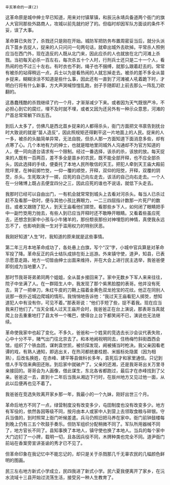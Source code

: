    辛亥革命的一课(2) 

   这革命原是城中绅士早已知道，用来对付镇筸镇，和辰沅永靖兵备道两个衙门的旗人大官同那些外路商人，攻城以前先就约好了的。但临时却因军队方面谈的条件不妥，误了大事。

   革命算已失败了，杀戮还只是刚在开始。城防军把防务布置周密妥当后，就分头派兵下苗乡去捉人，捉来的人只问问一句两句话，就牵出城外去砍掉。平常杀人照例应当在西门外，现在造反的人既从北门来，因此应杀的人也就放在北门河滩上杀戮。当初每天必杀一百左右，每次杀五十个人时，行刑兵士还只是二十一个人，看热闹的也不过三十左右。有时衣也不剥，绳子也不捆缚，就那么跟着赶去的。常常有被杀的站得稍远一点，兵士以为是看热闹的人就忘掉走去。被杀的差不多全从苗乡捉来，糊糊涂涂不知道是些什么事，因此还有一直到了河滩被人吼着跪下时，才明白行将有什么新事，方大声哭喊惊惶乱跑，刽子手随即赶上前去那么一阵乱刀砍翻的。

   这愚蠢残酷的杀戮继续了约一个月，才渐渐减少下来。或者因为天气既很严冷，不必担心到它的腐烂，埋不及时就不埋，或者又因为还另外有一种示众意思，河滩的尸首总常常躺下四五百。

   到后人太多了，仿佛凡是西北苗乡捉来的人都得杀头，衙门方面把文书禀告到抚台时大致说的就是“苗人造反”，因此照规矩还得剿平这一片地面上的人民。捉来的人一多，被杀的头脑简单异常，无法自脱，但杀人那一方面知道下面消息多些，却有点寒了心。几个本地有力的绅士，也就是暗地里同城外人沟通却不为官方知道的人，便一同向道台请求有一个限制。经过一番选择，该杀的杀，该放的放。每天捉来的人既有一百两百，差不多全是苗乡的农民，既不能全部开释，也不应全部杀头，因此选择的手续，便委托了本地人民所敬信的天王。把犯人牵到天王庙大殿前院坪里，在神前掷竹筊，一仰一覆的顺筊，开释，双仰的阳筊，开释，双覆的阴茭，杀头。生死取决于一掷，应死的自己向左走去，该活的自己向右走去。一个人在一分赌博上既占去便宜四分之三，因此应死的谁也不说话，就低下头走去。

   我那时已经可以自由出门，一有机会就常常到城头上去看对河杀头。每当人已杀过赶不及看那一砍时，便与其他小孩比赛眼力，一二三四屈指计数那一片死尸的数目。或者又跟随了犯人，到天王庙看他们掷筊。看那些乡下人，如何闭了眼睛把手中一副竹筊用力抛去，有些人到已应当开释时还不敢睁开眼睛。又看着些虽应死去，还想念到家中小孩与小牛猪羊的，那份颓丧那份对神埋怨的神情，真使我永远忘不了，也影响到我一生对于滥用权力的特别厌恶。

   我刚好知道“人生”时，我知道的原来就是这些事情。

   第二年三月本地革命成功了，各处悬上白旗，写个“汉”字，小城中官兵算是对革命军投了降。革命反正的兵士结队成排在街上巡游。外来镇守使，道尹，知县，已表示愿意走路，地方一切皆由绅士出面来维持，并在大会上进行民主选举，我爸爸便即刻成为当地要人了。

   那时节我哥哥弟弟同两个姐姐，全从苗乡接回来了。家中无数乡下军人来来往往，院子中坐满了人。在一群陌生人中，我发现了那个紫黑脸膛的表哥。他并没有死去，背了一把单刀，朱红牛皮的刀鞘上描着金黄色双龙抢宝的花纹。他正在同别人说那一夜扑近城边爬城的情形。我悄悄地告诉他：“我过天王庙看犯人掷筊，想知道犯人中有没有你，可见不着。”那表哥说：“他们手短了些，捉不着我。现在应当我来打他们了。”当天全城人过天王庙开会时，我爸爸正在台上演说，那表哥当真就爬上台去重重地打了县太爷一个嘴巴，使得台上台下都笑闹不已，演说也无法继续。

   革命使我家中也起了变化。不多久，爸爸和一个姓吴的竞选去长沙会议代表失败，心中十分不平，赌气出门往北京去了。和本地阙祝明同去，住杨梅竹斜街酉西会馆，组织了个铁血团，谋刺袁世凯，被侦探发现，阙被捕当时枪决。我父亲因看老谭的戏，有熟人通知，即逃出关，在热河都统姜桂题、米振标处隐匿（因为相熟），后改名换姓，在赤峰、建平等县做科长多年，袁死后才和家里通信。只记到借人手写信来典田还账。到后家中就破产了。父亲的还湘，还是我哥哥出关万里寻亲接回的。哥哥会为人画像，借此谋生，东北各省都跑过，最后才在赤峰找到了父亲。爸爸这一去，直到十二年后当我从湘边下行时，在辰州地方又见过他一面，从此以后便再也见不着了。

   我爸爸在竞选失败离开家乡那一年，我最小的一个九妹，刚好出世三个月。

   革命后地方不同了一点，绿营制度没有改变多少，屯田制度也没有改变多少。地方有军役的，依然各因等级不同，按月由本人或家中人到营上去领取食粮与碎银。守兵当值的，到时照常上衙门听候差遣。兵马仍照旧把马养在家中。衙门前钟鼓楼每到晚上仍有三五个吹鼓手奏乐。但防军组织分配稍微不同了。军队所用器械不同了，地方官长不同了。县知事换了本地人，镇守使也换了本地人。当兵的每个家中大门边钉了一小牌，载明一切，且各因兵役不同，木牌种类也完全不同。道尹衙门前站在香案旁宣讲圣谕的秀才已不见了。

   但革命印象在我记忆中不能忘记的，却只是关于杀戮那几千无辜农民的几幅颜色鲜明的图画。

   民三左右地方新式小学成立，民四我进了新式小学。民六夏我便离开了家乡，在沅水流域十三县开始过流荡生活，接受另一种人生教育了。

